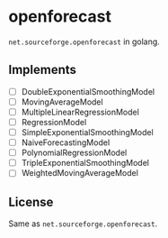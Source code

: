 # openforecast
`net.sourceforge.openforecast` in golang.

## Implements

- [ ] DoubleExponentialSmoothingModel
- [ ] MovingAverageModel
- [ ] MultipleLinearRegressionModel
- [ ] RegressionModel
- [ ] SimpleExponentialSmoothingModel
- [ ] NaiveForecastingModel
- [ ] PolynomialRegressionModel
- [ ] TripleExponentialSmoothingModel
- [ ] WeightedMovingAverageModel

## License

Same as `net.sourceforge.openforecast`.
